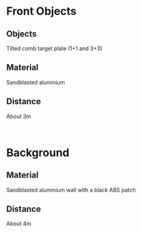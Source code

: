 # Front Objects

## Objects

Tilted comb target plate (1+1 and 3+3)

## Material

Sandblasted aluminium

## Distance

About 3m

<br>

# Background

## Material

Sandblasted aluminium wall with a black ABS patch

## Distance

About 4m